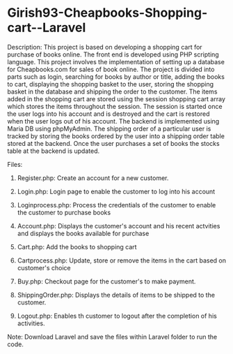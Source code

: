 # Girish93-Cheapbooks-Shopping-cart--Laravel
Description:
This project is based on developing a shopping cart for purchase of books online. The front end is developed using PHP scripting language. This project involves the implementation of setting up a database for Cheapbooks.com for sales of book online. The project is divided into parts such as login, searching for books by author or title, adding the books to cart, displaying the shopping basket to the user, storing the shopping basket in the database and shipping the order to the customer. The items added in the shopping cart are stored using the session shopping cart array which stores the items throughout the session. The session is started once the user logs into his account and is destroyed and the cart is restored when the user logs out of his account. The backend is implemented using Maria DB using phpMyAdmin. The shipping order of a particular user is tracked by storing the books ordered by the user into a shipping order table stored at the backend. Once the user purchases a set of books the stocks table at the backend is updated.  


Files:

1. Register.php: Create an account for a new customer.
 
2. Login.php: Login page to enable the customer to log into his account

3. Loginprocess.php: Process the credentials of the customer to enable the customer to purchase books

4. Account.php: Displays the customer's account and his recent actvities and displays the books available for purchase 

5. Cart.php: Add the books to shopping cart

6. Cartprocess.php: Update, store or remove the items in the cart based on customer's choice

7. Buy.php: Checkout page for the customer's to make payment.

8. ShippingOrder.php: Displays the details of items to be shipped to the customer.

9. Logout.php: Enables th customer to logout after the completion of his activities.

Note: Download Laravel and save the files within Laravel folder to run the code.
